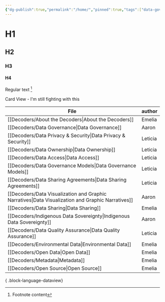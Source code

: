 ```yaml
---
{"dg-publish":true,"permalink":"/home/","pinned":true,"tags":["data-governance","gardenEntry"]}
---
```


# H1
## H2
### H3
#### H4

Regular text [^1]

Card View - I'm still fighting with this

| File                                                                                                 | author  |
| ---------------------------------------------------------------------------------------------------- | ------- |
| [[Decoders/About the Decoders\|About the Decoders]]                                               | Emelia  |
| [[Decoders/Data Governance\|Data Governance]]                                                     | Aaron   |
| [[Decoders/Data Privacy & Security\|Data Privacy & Security]]                                     | Leticia |
| [[Decoders/Data Ownership\|Data Ownership]]                                                       | Leticia |
| [[Decoders/Data Access\|Data Access]]                                                             | Leticia |
| [[Decoders/Data Governance Models\|Data Governance Models]]                                       | Leticia |
| [[Decoders/Data Sharing Agreements\|Data Sharing Agreements]]                                     | Leticia |
| [[Decoders/Data Visualization and Graphic Narratives\|Data Visualization and Graphic Narratives]] | Aaron   |
| [[Decoders/Data Sharing\|Data Sharing]]                                                           | Emelia  |
| [[Decoders/Indigenous Data Sovereignty\|Indigenous Data Sovereignty]]                             | Aaron   |
| [[Decoders/Data Quality Assurance\|Data Quality Assurance]]                                       | Leticia |
| [[Decoders/Environmental Data\|Environmental Data]]                                               | Emelia  |
| [[Decoders/Open Data\|Open Data]]                                                                 | Emelia  |
| [[Decoders/Metadata\|Metadata]]                                                                   | Emelia  |
| [[Decoders/Open Source\|Open Source]]                                                             | Emelia  |

{ .block-language-dataview}



[^1]: Footnote content